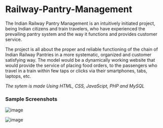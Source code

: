 # Railway-Pantry-Management

The Indian Railway Pantry Management is an intuitively initiated project, being Indian citizens and train travelers, who have experienced the prevailing pantry system and the way it functions and provides customer service.

The project is all about the proper and reliable functioning of the chain of Indian Railway Pantries in a more systematic, organized and customer satisfying way. The model would be a dynamically working website that would provide the service of placing food orders, to the passengers who travel in a train within few taps or clicks via their smartphones, tabs, laptops, etc.

*The sytem is made Using HTML, CSS, JavaScipt, PHP and MySQL*

### Sample Screenshots

![image](https://user-images.githubusercontent.com/67074796/123333668-a910ec00-d55f-11eb-8dde-206a3783194a.png)


![image](https://user-images.githubusercontent.com/67074796/123333750-c5148d80-d55f-11eb-8879-e3f33685cab8.png)
